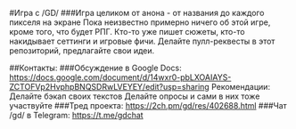 #Игра с /GD/
###Игра целиком от анона - от названия до каждого пикселя на экране
Пока неизвестно примерно ничего об этой игре, кроме того, что будет РПГ. Кто-то уже пишет сюжеты, кто-то накидывает сеттинги и игровые фичи. Делайте пулл-реквесты в этот репозиторий, предлагайте свои идеи.

##Контакты:
###Обсуждение в Google Docs:
https://docs.google.com/document/d/14wxr0-pbLXOAIAYS-ZCTOFVp2HvphpBNQSDRwLVEYEY/edit?usp=sharing
Рекомендации:
Делайте бэкап своих текстов
Делайте опросы и сами в них тоже участвуйте
###Тред проекта:
https://2ch.pm/gd/res/402688.html
###Чат /gd/ в Telegram:
https://t.me/gdchat
